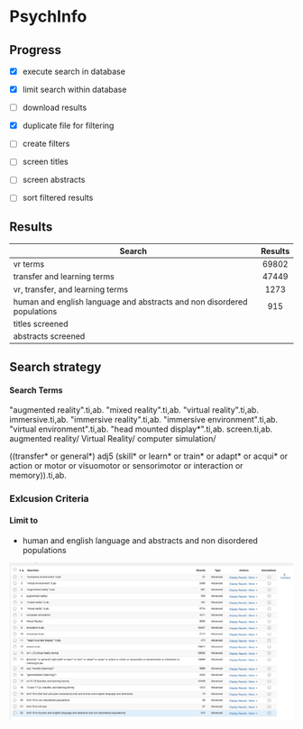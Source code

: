 # PsychInfo

## Progress
- [x] execute search in database
- [x] limit search within database
- [ ] download results
- [x] duplicate file for filtering
- [ ] create filters
- [ ] screen titles
- [ ] screen abstracts
- [ ] sort filtered results


## Results

| Search   |     Results   |
|----------|:-------------:|
| vr terms | 69802 |
| transfer and learning terms | 47449 |
| vr, transfer, and learning terms | 1273  |
| human and english language and abstracts and non disordered populations | 915 |
| titles screened |  |
| abstracts screened |  |


## Search strategy

#### Search Terms

"augmented reality".ti,ab.
"mixed reality".ti,ab.
"virtual reality".ti,ab.
immersive.ti,ab.
"immersive reality".ti,ab.
"immersive environment".ti,ab.
"virtual environment".ti,ab.
"head mounted display*".ti,ab.
screen.ti,ab.
augmented reality/
Virtual Reality/
computer simulation/

((transfer* or general*) adj5 (skill* or learn* or train* or adapt* or acqui* or action or motor or visuomotor or sensorimotor or interaction or memory)).ti,ab.

### Exlcusion Criteria

#### Limit to
- human and english language and abstracts and non disordered populations


![](Images/psychinfo_search_strategy.png)
